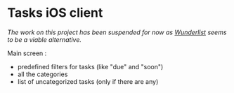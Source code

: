 Tasks iOS client
=========

*The work on this project has been suspended for now as [Wunderlist](http://www.wunderlist.com) seems to be a viable alternative.*


Main screen :

* predefined filters for tasks (like "due" and "soon")
* all the categories
* list of uncategorized tasks (only if there are any)
